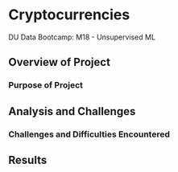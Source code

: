 # Cryptocurrencies
DU Data Bootcamp: M18 - Unsupervised ML

## Overview of Project

### Purpose of Project
<p></p>

## Analysis and Challenges
<p></p>
<p></p>
<p></p>
<p></p>
<p></p>

### Challenges and Difficulties Encountered
<p></p>

## Results
<p></p>